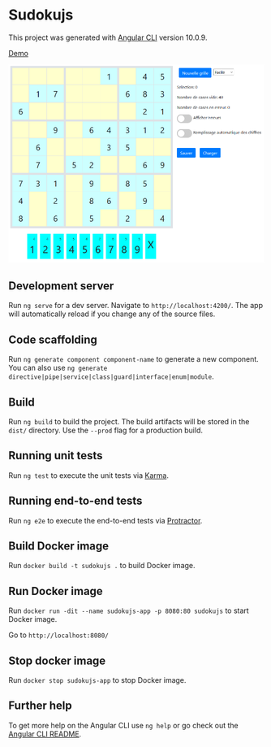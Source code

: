 # Sudokujs

This project was generated with [Angular CLI](https://github.com/angular/angular-cli) version 10.0.9.

[Demo](https://abarhub.github.io/sudokujs/sudokujs/)

![Screenshot](/wiki/exemple_sudoku.PNG?raw=true "Exemple Sudoku")

## Development server

Run `ng serve` for a dev server. Navigate to `http://localhost:4200/`. The app will automatically reload if you change any of the source files.

## Code scaffolding

Run `ng generate component component-name` to generate a new component. You can also use `ng generate directive|pipe|service|class|guard|interface|enum|module`.

## Build

Run `ng build` to build the project. The build artifacts will be stored in the `dist/` directory. Use the `--prod` flag for a production build.

## Running unit tests

Run `ng test` to execute the unit tests via [Karma](https://karma-runner.github.io).

## Running end-to-end tests

Run `ng e2e` to execute the end-to-end tests via [Protractor](http://www.protractortest.org/).

## Build Docker image

Run `docker build -t sudokujs .` to build Docker image.

## Run Docker image

Run `docker run -dit --name sudokujs-app -p 8080:80 sudokujs` to start Docker image.

Go to `http://localhost:8080/`

## Stop docker image

Run `docker stop sudokujs-app` to stop Docker image.

## Further help

To get more help on the Angular CLI use `ng help` or go check out the [Angular CLI README](https://github.com/angular/angular-cli/blob/master/README.md).
